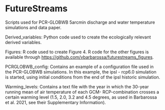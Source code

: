 # FutureStreams
Scripts used for PCR-GLOBWB 5arcmin discharge and water temperature simulations and data paper. 

Derived_variables:
Python code used to create the ecologically relevant derived variables. 

Figures:
R code used to create Figure 4. R code for the other figures is available through https://github.com/vbarbarossa/futurestreams_figures. 

PCRGLOBWB_config:
Contains an example of a configuration file used in the PCR-GLOBWB simulations. In this example, the ipsl - rcp6.0 simulation is started, using initial conditions from the end of the ipsl historic simulation. 

Warming_levels:
Contains a text file with the year in which the 30-year running mean of air temperature of each GCM- RCP-combination crosses a certain warming level (1.5, 2.0, 3.2 and 4.5 degrees, as used in Barbarossa et al. 2021, see their Supplementary Information). 
